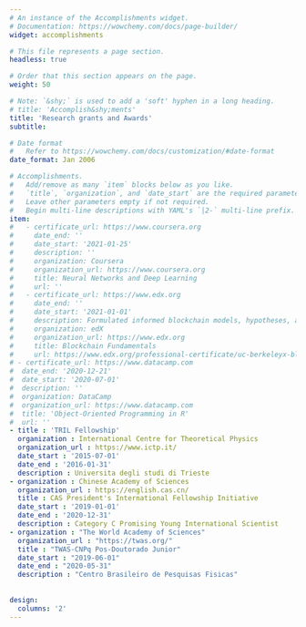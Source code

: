 ```yaml
---
# An instance of the Accomplishments widget.
# Documentation: https://wowchemy.com/docs/page-builder/
widget: accomplishments

# This file represents a page section.
headless: true

# Order that this section appears on the page.
weight: 50

# Note: `&shy;` is used to add a 'soft' hyphen in a long heading.
# title: 'Accomplish&shy;ments'
title: 'Research grants and Awards'
subtitle:

# Date format
#   Refer to https://wowchemy.com/docs/customization/#date-format
date_format: Jan 2006

# Accomplishments.
#   Add/remove as many `item` blocks below as you like.
#   `title`, `organization`, and `date_start` are the required parameters.
#   Leave other parameters empty if not required.
#   Begin multi-line descriptions with YAML's `|2-` multi-line prefix.
item:
#   - certificate_url: https://www.coursera.org
#     date_end: ''
#     date_start: '2021-01-25'
#     description: ''
#     organization: Coursera
#     organization_url: https://www.coursera.org
#     title: Neural Networks and Deep Learning
#     url: ''
#   - certificate_url: https://www.edx.org
#     date_end: ''
#     date_start: '2021-01-01'
#     description: Formulated informed blockchain models, hypotheses, and use cases.
#     organization: edX
#     organization_url: https://www.edx.org
#     title: Blockchain Fundamentals
#     url: https://www.edx.org/professional-certificate/uc-berkeleyx-blockchain-fundamentals
# - certificate_url: https://www.datacamp.com
#  date_end: '2020-12-21'
#  date_start: '2020-07-01'
#  description: ''
#  organization: DataCamp
#  organization_url: https://www.datacamp.com     
#  title: 'Object-Oriented Programming in R'
#  url: ''
- title : 'TRIL Fellowship'
  organization : International Centre for Theoretical Physics
  organization_url : https://www.ictp.it/
  date_start : '2015-07-01'
  date_end : '2016-01-31'
  description : Universita degli studi di Trieste
- organization : Chinese Academy of Sciences
  organization_url : https://english.cas.cn/
  title : CAS President's International Fellowship Initiative
  date_start : '2019-01-01'
  date_end : '2020-12-31'
  description : Category C Promising Young International Scientist
- organization : "The World Academy of Sciences"
  organization_url : "https://twas.org/"
  title : "TWAS-CNPq Pos-Doutorado Junior"
  date_start : "2019-06-01"
  date_end : "2020-05-31"
  description : "Centro Brasileiro de Pesquisas Fisicas"  
  
  
design:
  columns: '2'
---
```

 
